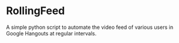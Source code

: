 # RollingFeed
A simple python script to automate the video feed of various users in Google Hangouts at regular intervals.
